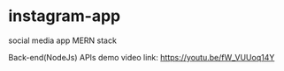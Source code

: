 # instagram-app
social media app MERN stack

Back-end(NodeJs) APIs demo video link: https://youtu.be/fW_VUUoq14Y
